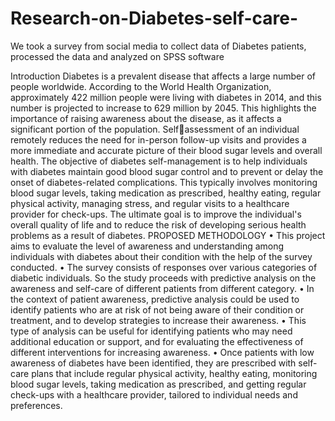 # Research-on-Diabetes-self-care-
We took a survey from social media to collect data of Diabetes patients, processed the data and analyzed on SPSS software

Introduction
Diabetes is a prevalent disease that affects a large number of people worldwide. According to the 
World Health Organization, approximately 422 million people were living with diabetes in 2014, 
and this number is projected to increase to 629 million by 2045. This highlights the importance of 
raising awareness about the disease, as it affects a significant portion of the population. Selfassessment of an individual remotely reduces the need for in-person follow-up visits and provides 
a more immediate and accurate picture of their blood sugar levels and overall health. The objective 
of diabetes self-management is to help individuals with diabetes maintain good blood sugar control 
and to prevent or delay the onset of diabetes-related complications. This typically involves 
monitoring blood sugar levels, taking medication as prescribed, healthy eating, regular physical 
activity, managing stress, and regular visits to a healthcare provider for check-ups. The ultimate 
goal is to improve the individual's overall quality of life and to reduce the risk of developing serious 
health problems as a result of diabetes. 
PROPOSED METHODOLOGY
• This project aims to evaluate the level of awareness and understanding among individuals 
with diabetes about their condition with the help of the survey conducted.
• The survey consists of responses over various categories of diabetic individuals. So the 
study proceeds with predictive analysis on the awareness and self-care of different patients 
from different category. 
• In the context of patient awareness, predictive analysis could be used to identify patients 
who are at risk of not being aware of their condition or treatment, and to develop strategies 
to increase their awareness. 
• This type of analysis can be useful for identifying patients who may need additional 
education or support, and for evaluating the effectiveness of different interventions for 
increasing awareness.
• Once patients with low awareness of diabetes have been identified, they are prescribed with 
self-care plans that include regular physical activity, healthy eating, monitoring blood sugar 
levels, taking medication as prescribed, and getting regular check-ups with a healthcare 
provider, tailored to individual needs and preferences. 
